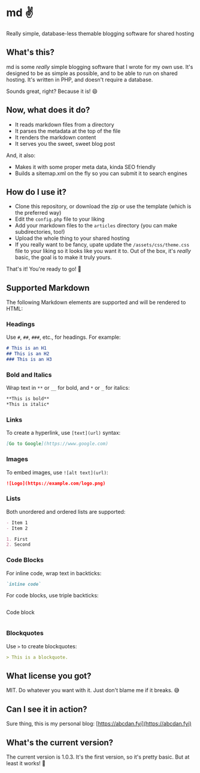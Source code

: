 # md ✌️
Really simple, database-less themable blogging software for shared hosting

## What's this?
md is some _really_ simple blogging software that I wrote for my own use. It's designed to be as simple as possible, and to be able to run on shared hosting. It's written in PHP, and doesn't require a database.

Sounds great, right? Because it is! 😄

## Now, what does it do?
- It reads markdown files from a directory
- It parses the metadata at the top of the file
- It renders the markdown content
- It serves you the sweet, sweet blog post

And, it also:
- Makes it with some proper meta data, kinda SEO friendly
- Builds a sitemap.xml on the fly so you can submit it to search engines

## How do I use it?
- Clone this repository, or download the zip or use the template (which is the preferred way)
- Edit the `config.php` file to your liking
- Add your markdown files to the `articles` directory (you can make subdirectories, too!)
- Upload the whole thing to your shared hosting
- If you really want to be fancy, upate update the `/assets/css/theme.css` file to your liking so it looks like you want it to. Out of the box, it's _really_ basic, the goal is to make it truly yours.

That's it! You're ready to go! 🚀

## Supported Markdown
The following Markdown elements are supported and will be rendered to HTML:

### Headings
Use `#`, `##`, `###`, etc., for headings. For example:
```markdown
# This is an H1
## This is an H2
### This is an H3
```

### Bold and Italics
Wrap text in `**` or `__` for bold, and `*` or `_` for italics:
```markdown
**This is bold**
*This is italic*
```

### Links
To create a hyperlink, use `[text](url)` syntax:
```markdown
[Go to Google](https://www.google.com)
```

### Images
To embed images, use `![alt text](url)`:
```markdown
![Logo](https://example.com/logo.png)
```

### Lists
Both unordered and ordered lists are supported:
```markdown
- Item 1
- Item 2

1. First
2. Second
```

### Code Blocks
For inline code, wrap text in backticks:
```markdown
`inline code`
```
For code blocks, use triple backticks:
```markdown
```
Code block
```
```

### Blockquotes
Use `>` to create blockquotes:
```markdown
> This is a blockquote.
```

## What license you got?
MIT. Do whatever you want with it. Just don't blame me if it breaks. 😅

## Can I see it in action?
Sure thing, this is my personal blog: [https://abcdan.fyi](https://abcdan.fyi)

## What's the current version?
The current version is 1.0.3. It's the first version, so it's pretty basic. But at least it works! 🎉
